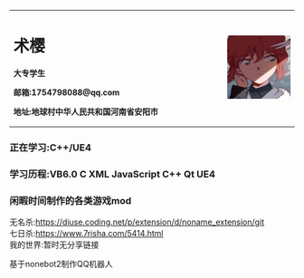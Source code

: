 <table border="0">
  <tr>
    <td width="75%">
      <h1>术樱</h1>
      <p><b>大专学生</p></b>
      <p><b>邮箱:1754798088@qq.com</p></b>
      <p><b>地址:地球村中华人民共和国河南省安阳市</p></b>
    </td>
    <td width="25%">
      <img src="/main.jpg">
    </td>
  </tr>
</table>

### 正在学习:C++/UE4 ###

### 学习历程:VB6.0 C XML JavaScript C++ Qt UE4 ###

### 闲暇时间制作的各类游戏mod ###
无名杀:https://diuse.coding.net/p/extension/d/noname_extension/git</br>
七日杀:https://www.7risha.com/5414.html</br>
我的世界:暂时无分享链接</br>

<a>基于nonebot2制作QQ机器人</a>
